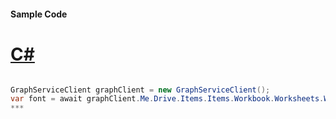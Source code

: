 #### Sample Code
# [C#](#tab/c-sharp)

```C#

GraphServiceClient graphClient = new GraphServiceClient();
var font = await graphClient.Me.Drive.Items.Items.Workbook.Worksheets.Worksheets.Charts.Charts.Axes.ValueAxis.Format.Font.Request().GetAsync();
*** 

```